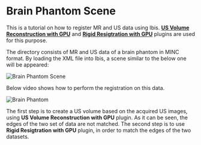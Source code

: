 # Brain Phantom Scene

This is a tutorial on how to register MR and US data using Ibis.
[**US Volume Reconstruction with GPU**](https://github.com/IbisNeuronav/Ibis/tree/master/IbisPlugins/GPU_VolumeReconstruction) and [**Rigid Resigtration with GPU**](https://github.com/IbisNeuronav/Ibis/tree/master/IbisPlugins/GPU_RigidRegistration) plugins are used for this purpose.

The directory consists of MR and US data of a brain phantom in MINC format. By loading the XML file into Ibis, a scene similar to the below one will be appeared:

![Brain Phantom Scene](https://github.com/Mamarzesk/IbisExampleData/blob/documentation/BrainPhantomScene/BrainPhantomScene.png "Brain Phantom Scene")

Below video shows how to perform the registration on this data.

![Brain Phantom](https://github.com/Mamarzesk/IbisExampleData/blob/documentation/BrainPhantomScene/IbisBrain.gif "Brain Phantom - MR to US registration")

The first step is to create a US volume based on the acquired US images, using **US Volume Reconstruction with GPU** plugin. As it can be seen, the edges of the two set of data are not matched. The second step is to use **Rigid Resigtration with GPU** plugin, in order to match the edges of the two datasets.